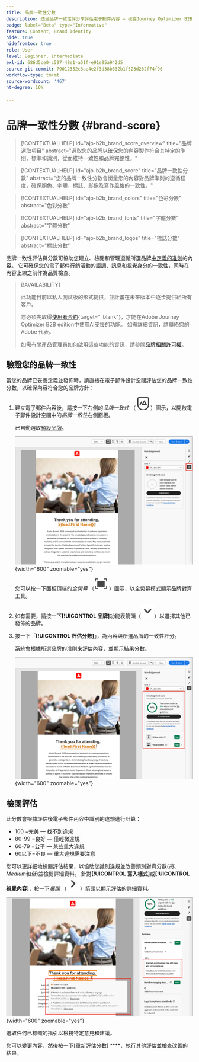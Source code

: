 ```yaml
---
title: 品牌一致性分數
description: 透過品牌一致性評分來評估電子郵件內容 — 根據Journey Optimizer B2B edition中的品牌方針驗證顏色、字型、標誌和撰寫風格。
badge: label="Beta" type="Informative"
feature: Content, Brand Identity
hide: true
hidefromtoc: true
role: User
level: Beginner, Intermediate
exl-id: 686d5ce0-c597-48e1-a51f-e91e95a942d5
source-git-commit: 79012352c3ae4e2f3d38b632b1f523d262f74f96
workflow-type: tm+mt
source-wordcount: '467'
ht-degree: 16%

---
```


# 品牌一致性分數 {#brand-score}

>[!CONTEXTUALHELP]
>id="ajo-b2b_brand_score_overview"
>title="品牌選取項目"
>abstract="選取您的品牌以確保您的內容製作符合其特定的準則、標準和識別，從而維持一致性和品牌完整性。"

>[!CONTEXTUALHELP]
>id="ajo-b2b_brand_score"
>title="品牌一致性分數"
>abstract="您的品牌一致性分數會衡量您的內容對品牌準則的遵循程度，確保顏色、字體、標誌、影像及寫作風格的一致性。"

>[!CONTEXTUALHELP]
>id="ajo-b2b_brand_colors"
>title="色彩分數"
>abstract="色彩分數"

>[!CONTEXTUALHELP]
>id="ajo-b2b_brand_fonts"
>title="字體分數"
>abstract="字體分數"

>[!CONTEXTUALHELP]
>id="ajo-b2b_brand_logos"
>title="標誌分數"
>abstract="標誌分數"

品牌一致性評估與分數可協助您建立、檢閱和管理遵循所選品牌[中定義的准則](./brands-manage-create.md#brand-definitions)的內容。 它可確保您的電子郵件行銷活動的語調、訊息和視覺身分的一致性，同時在內容上線之前作為品質檢查。

>[!AVAILABILITY]
>
>此功能目前以私人測試版的形式提供，並計畫在未來版本中逐步提供給所有客戶。
>
>您必須先取得[使用者合約](https://www.adobe.com/tw/legal/licenses-terms/adobe-dx-gen-ai-user-guidelines.html){target="_blank"}，才能在Adobe Journey Optimizer B2B edition中使用AI支援的功能。 如需詳細資訊，請聯絡您的 Adobe 代表。
>
>如需有關產品管理員如何啟用這些功能的資訊，請參閱[品牌相關許可權](./brands-overview.md#brand-related-permissions)。

## 驗證您的品牌一致性

當您的品牌已妥善定義並發佈時，請直接在電子郵件設計空間評估您的品牌一致性分數，以確保內容符合您的品牌方針：

1. 建立電子郵件內容後，請按一下右側的&#x200B;_品牌一致性_ （![品牌一致性圖示](../assets/do-not-localize/icon-brand-compliance.svg) ）圖示，以開啟電子郵件設計空間中的&#x200B;_品牌一致性_&#x200B;右側面板。

   已自動選取[預設品牌](./brands-manage-create.md#default-brand)。

   ![存取品牌對齊工具](./assets/brands-alignment-sidebar.png){width="600" zoomable="yes"}

   您可以按一下面板頂端的&#x200B;_全熒幕_ （![全熒幕圖示](../assets/do-not-localize/icon-full-screen.svg) ）圖示，以全熒幕模式顯示品牌對齊工具。

1. 如有需要，請按一下&#x200B;**[!UICONTROL 品牌]**&#x200B;功能表箭頭（![向下箭頭](../assets/do-not-localize/icon-down-menu.svg)）以選擇其他已發佈的品牌。

1. 按一下「**[!UICONTROL 評估分數]**」，為內容與所選品牌的一致性評分。

   系統會根據所選品牌的准則來評估內容，並顯示結果分數。

   ![品牌一致性評估分數](./assets/brands-alignment-evaluation.png){width="600" zoomable="yes"}

## 檢閱評估

此分數會根據評估後電子郵件內容中識別的違規進行計算：

* 100 =完美 — 找不到違規
* 80-99 =良好 — 僅輕微違規
* 60-79 =公平 — 某些重大違規
* 60以下=不良 — 重大違規需要注意

您可以更詳細地檢閱評估結果，以協助您識別違規並改善類別對齊分數(_高_、_Medium_&#x200B;和&#x200B;_低_)並檢閱詳細資料。 針對&#x200B;**[!UICONTROL 寫入樣式]**&#x200B;或&#x200B;**[!UICONTROL 視覺內容]**，按一下&#x200B;_展開_ （![展開箭頭](../assets/do-not-localize/icon-expand-right.svg)）箭頭以顯示評估的詳細資料。

![品牌一致性評估詳細資料](./assets/brands-alignment-evaluation-details.png){width="600" zoomable="yes"}

選取任何已標幟的指引以檢視特定意見和建議。

您可以變更內容，然後按一下[重新評估分數] ****，執行其他評估並檢查改善的結果。
